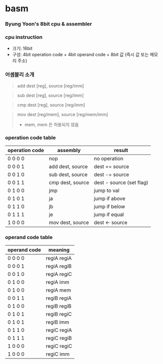 basm
=

### Byung Yoon's 8bit cpu & assembler

### cpu instruction

- 크기: 16bit
- 구성: 4bit operation code + 4bit operand code + 8bit 값 (즉시 값 또는 메모리 주소)

### 어셈블리 소개

> add dest [reg], source [reg/imm]

> sub dest [reg], source [reg/imm]

> cmp dest [reg], source [reg/imm]

> mov dest [reg/mem], source [reg/mem/imm]
> - mem, mem 은 허용되지 않음

### operation code table

| operation code | assembly         | result                   |
|----------------|------------------|--------------------------|
| 0 0 0 0        | nop              | no operation             |
| 0 0 0 1        | add dest, source | dest += source           |
| 0 0 1 0        | sub dest, source | dest -= source           |
| 0 0 1 1        | cmp dest, source | dest - source (set flag) |
| 0 1 0 0        | jmp              | jump to val              |
| 0 1 0 1        | ja               | jump if above            |
| 0 1 1 0        | jb               | jump if below            |
| 0 1 1 1        | je               | jump if equal            |
| 1 0 0 0        | mov dest, source | dest <- source           |

### operand code table

| operand code | meaning     |
|--------------|-------------|
| 0 0 0 0      | regiA regiA |
| 0 0 0 1      | regiA regiB |
| 0 0 1 0      | regiA regiC |
| 0 1 0 0      | regiA imm   |
| 0 1 0 0      | regiA mem   |
| 0 0 1 1      | regiB regiA |
| 0 1 0 0      | regiB regiB |
| 0 1 0 1      | regiB regiC |
| 0 1 0 1      | regiB imm   |
| 0 1 1 0      | regiC regiA |
| 0 1 1 1      | regiC regiB |
| 1 0 0 0      | regiC regiC |
| 1 0 0 0      | regiC imm   |

